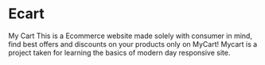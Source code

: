 # Ecart
My Cart This is a Ecommerce website made solely with consumer in mind, find best offers and discounts on your products only on MyCart! Mycart is a project taken for learning the basics of modern day responsive site.
